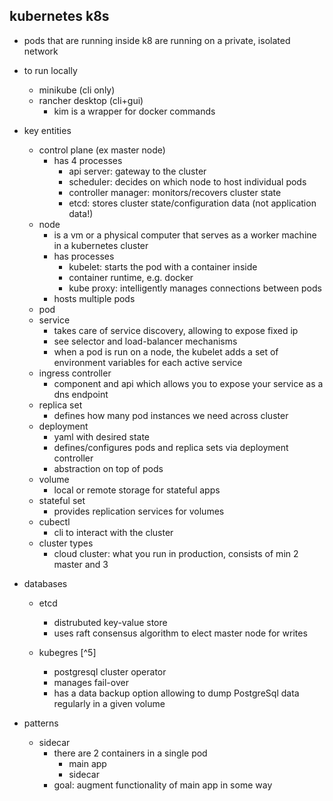 ## kubernetes k8s

- pods that are running inside k8 are running on a private, isolated network

- to run locally 
  - minikube (cli only)
  - rancher desktop (cli+gui)
    - kim is a wrapper for docker commands

- key entities
  - control plane (ex master node)
    - has 4 processes
      - api server: gateway to the cluster
      - scheduler: decides on which node to host individual pods
      - controller manager: monitors/recovers cluster state
      - etcd: stores cluster state/configuration data (not application data!)
  - node
    - is a vm or a physical computer that serves as a worker machine in a kubernetes cluster
    - has processes
      - kubelet: starts the pod with a container inside
      - container runtime, e.g. docker
      - kube proxy: intelligently manages connections between pods
    - hosts multiple pods
  - pod
  - service
    - takes care of service discovery, allowing to expose fixed ip 
    - see selector and load-balancer mechanisms
    - when a pod is run on a node, the kubelet adds a set of environment variables for each active service
  - ingress controller
    - component and api which allows you to expose your service as a dns endpoint
  - replica set
    - defines how many pod instances we need across cluster
  - deployment
    - yaml with desired state
    - defines/configures pods and replica sets via deployment controller
    - abstraction on top of pods
  - volume
    - local or remote storage for stateful apps
  - stateful set
    - provides replication services for volumes
  - cubectl
    - cli to interact with the cluster
  - cluster types
    - cloud cluster: what you run in production, consists of min 2 master and 3 

- databases
  - etcd
    - distrubuted key-value store 
    - uses raft consensus algorithm to elect master node for writes

  - kubegres [^5]
    - postgresql cluster operator
    - manages fail-over 
    - has a data backup option allowing to dump PostgreSql data regularly in a given volume

- patterns
  - sidecar
    - there are 2 containers in a single pod
      - main app
      - sidecar
    - goal: augment functionality of main app in some way
